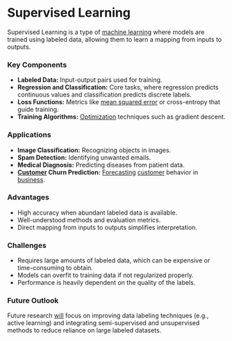 # Supervised Learning

Supervised Learning is a type of [machine learning](../m/machine_learning.md) where models are trained using labeled data, allowing them to learn a mapping from inputs to outputs.

### Key Components
- **Labeled Data:** Input-output pairs used for training.
- **Regression and Classification:** Core tasks, where regression predicts continuous values and classification predicts discrete labels.
- **Loss Functions:** Metrics like [mean squared error](../m/mean_squared_error.md) or cross-entropy that guide training.
- **Training Algorithms:** [Optimization](../o/optimization.md) techniques such as gradient descent.

### Applications
- **Image Classification:** Recognizing objects in images.
- **Spam Detection:** Identifying unwanted emails.
- **Medical Diagnosis:** Predicting diseases from patient data.
- **[Customer](../c/customer.md) Churn Prediction:** [Forecasting](../f/forecasting.md) [customer](../c/customer.md) behavior in [business](../b/business.md).

### Advantages
- High accuracy when abundant labeled data is available.
- Well-understood methods and evaluation metrics.
- Direct mapping from inputs to outputs simplifies interpretation.

### Challenges
- Requires large amounts of labeled data, which can be expensive or time-consuming to obtain.
- Models can overfit to training data if not regularized properly.
- Performance is heavily dependent on the quality of the labels.

### Future Outlook
Future research [will](../w/will.md) focus on improving data labeling techniques (e.g., active learning) and integrating semi-supervised and unsupervised methods to reduce reliance on large labeled datasets.
